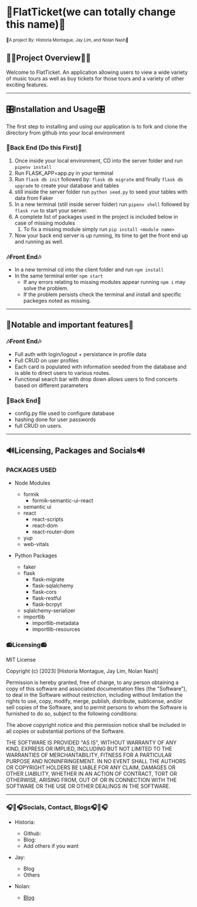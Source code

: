 # 🎫**FlatTicket**(we can totally change this name)🎫

<sub>🎹A project By: Historia Montague, Jay Lim, and Nolan Nash🎹</sub>

## 👨‍🎤Project Overview👩‍🎤

Welcome to FlatTicket. An application allowing users to view a wide variety of music tours as well as buy tickets for those tours and a variety of other exciting features.

---

## 🎛️Installation and Usage🎛️

The first step to installing and using our application is to fork and clone the directory from github into your local environment

### 🎼**Back End (Do this First)**🎼

1. Once inside your local environment, CD into the server folder and run `pipenv install`
2. Run FLASK_APP=app.py in your terminal
3. Run `flask db init` followed by: `flask db migrate` and finally `flask db upgrade` to create your database and tables
4. still inside the server folder run `python seed.py` to seed your tables with data from Faker
5. In a new terminal (still inside server folder) run `pipenv shell` followed by `flask run` to start your server.
6. A complete list of packages used in the project is included below in case of missing modules
    1.  To fix a missing module simply run `pip install <module name>`
7. Now your back end server is up running, its time to get the front end up and running as well.

### 🎶**Front End**🎶

* In a new terminal cd into the client folder and run `npm install`
* In the same terminal enter `npm start`
  * If any errors relating to missing modules appear running `npm i` may solve the problem.
  * If the problem persists check the terminal and install and specific packeges noted as missing.

---

## 🎸Notable and important features🎸

### 🎶**Front End**🎶

* Full auth with login/logout + persistance in profile data
* Full CRUD on user profiles
* Each card is populated with information seeded from the database and is able to direct users to various routes.
* Functional search bar with drop down allows users to find concerts based on different parameters

### 🎼**Back End**🎼

* config.py file used to configure database
* hashing done for user passwords
* full CRUD on users. 

---

## 🔊Licensing, Packages and Socials🔊

### PACKAGES USED


* Node Modules
  * formik
    * formik-semantic-ui-react
  * semantic ui
  * react
    * react-scripts
    * react-dom
    * react-router-dom
  * yup
  * web-vitals


* Python Packages
  * faker
  * flask
    * flask-migrate
    * flask-sqlalchemy
    * flask-cors
    * flask-restful
    * flask-bcrpyt
  * sqlalchemy-serializer
  * importlib
    * importlib-metadata
    * importlib-resources

### 📻**Licensing**📻

MIT License

Copyright (c) [2023] [Historia Montague, Jay Lim, Nolan Nash]

Permission is hereby granted, free of charge, to any person obtaining a copy of this software and associated documentation files (the "Software"), to deal in the Software without restriction, including without limitation the rights to use, copy, modify, merge, publish, distribute, sublicense, and/or sell copies of the Software, and to permit persons to whom the Software is furnished to do so, subject to the following conditions:

The above copyright notice and this permission notice shall be included in all copies or substantial portions of the Software.

THE SOFTWARE IS PROVIDED "AS IS", WITHOUT WARRANTY OF ANY KIND, EXPRESS OR IMPLIED, INCLUDING BUT NOT LIMITED TO THE WARRANTIES OF MERCHANTABILITY, FITNESS FOR A PARTICULAR PURPOSE AND NONINFRINGEMENT. IN NO EVENT SHALL THE AUTHORS OR COPYRIGHT HOLDERS BE LIABLE FOR ANY CLAIM, DAMAGES OR OTHER LIABILITY, WHETHER IN AN ACTION OF CONTRACT, TORT OR OTHERWISE, ARISING FROM, OUT OF OR IN CONNECTION WITH THE SOFTWARE OR THE USE OR OTHER DEALINGS IN THE SOFTWARE.

---

### 🎧🎤🎧**Socials, Contact, Blogs**🎧🎤🎧

* Historia:
  * Github:
  * Blog:
  * Add others if you want

* Jay:

  * Blog
  * Others

* Nolan:

  * [Blog](https://nolan.hashnode.dev/)

